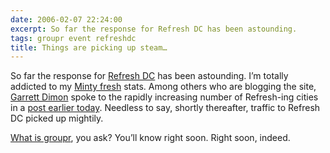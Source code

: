 ```yaml
---
date: 2006-02-07 22:24:00
excerpt: So far the response for Refresh DC has been astounding.
tags: groupr event refreshdc
title: Things are picking up steam…
---
```


So far the response for [Refresh DC](http://refresh-dc.org/) has been astounding. I’m totally addicted to my [Minty fresh](http://www.haveamint.com/) stats. Among others who are blogging the site, [Garrett Dimon](http://www.garrettdimon.com/) spoke to the rapidly increasing number of Refresh-ing cities in a [post earlier today](http://www.garrettdimon.com/archives/refresh-your-city). Needless to say, shortly thereafter, traffic to Refresh DC picked up mightily.

[What is groupr](http://flickr.com/photos/jgarber/92908306/), you ask? You’ll know right soon. Right soon, indeed.